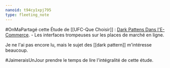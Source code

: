 ```yaml
---
nanoid: t94cy1xpj795
type: fleeting_note
---
```

#OnMaPartagé cette Étude de [[UFC-Que Choisir]] : [Dark Pattens Dans l'E-Commerce](https://www.quechoisir.org/action-ufc-que-choisir-dark-patterns-sur-les-sites-d-e-commerce-l-ufc-que-choisir-appelle-les-autorites-a-sanctionner-les-interfaces-trompeuses-n125978/?dl=137778). - Les interfaces trompeuses sur les places de marché en ligne.

Je ne l'ai pas encore lu, mais le sujet des [[dark pattern]] m'intéresse beaucoup.

#JaimeraisUnJour prendre le temps de lire l'intégralité de cette étude.
